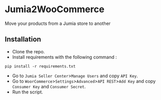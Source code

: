 # Jumia2WooCommerce
Move your products from a Jumia store to another

## Installation
* Clone the repo.
* Install requirements with the following command :
 ```
 pip install -r requirements.txt
 ```
 * Go to `Jumia Seller Center`>`Manage Users` and copy `API Key`.
 * Go to `WoorCommerce`>`Settings`>`Advanced`>`API REST`>`Add Key` and copy `Consumer Key` and `Consumer Secret`.
 * Run the script.
